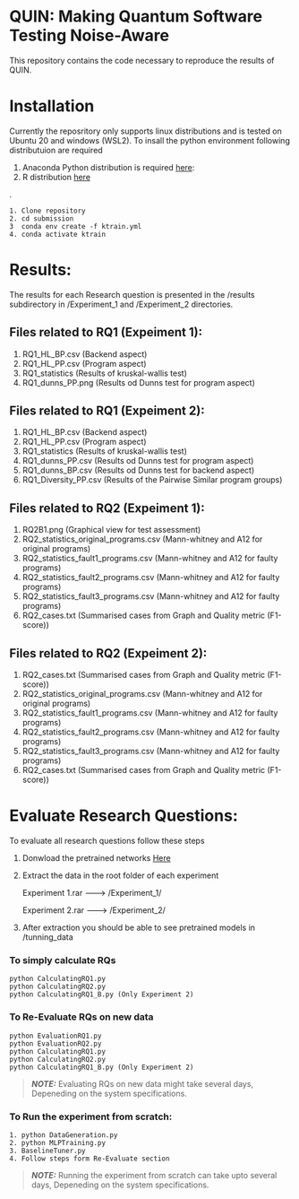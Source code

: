 # QUIN: Making Quantum Software Testing Noise-Aware
This repository contains the code necessary to reproduce the results of QUIN.

# Installation
Currently the reposritory only supports linux distributions and is tested on Ubuntu 20 and windows (WSL2).
To insall the python environment following distributuion are required
1. Anaconda Python distribution is required [here](https://www.anaconda.com/products/distribution):
2. R distribution [here](https://cran.r-project.org/bin/linux/ubuntu/fullREADME.html)

.

    1. Clone repository
    2. cd submission
    3  conda env create -f ktrain.yml
    4. conda activate ktrain
# Results:
The results for each Research question is presented in the /results subdirectory in /Experiment_1 and /Experiment_2 directories.
## Files related to RQ1 (Expeiment 1):
1. RQ1_HL_BP.csv  (Backend aspect)
2. RQ1_HL_PP.csv  (Program aspect) 
3. RQ1_statistics (Results of kruskal-wallis test)
4. RQ1_dunns_PP.png (Results od Dunns test for program aspect)

## Files related to RQ1 (Expeiment 2):
1. RQ1_HL_BP.csv  (Backend aspect)
2. RQ1_HL_PP.csv  (Program aspect) 
3. RQ1_statistics (Results of kruskal-wallis test)
4. RQ1_dunns_PP.csv (Results od Dunns test for program aspect)
5. RQ1_dunns_BP.csv (Results od Dunns test for backend aspect)
6. RQ1_Diversity_PP.csv (Results of the Pairwise Similar program groups)

## Files related to RQ2 (Expeiment 1):
1. RQ2B1.png    (Graphical view for test assessment)
2. RQ2_statistics_original_programs.csv (Mann-whitney and A12 for original programs)
3. RQ2_statistics_fault1_programs.csv (Mann-whitney and A12 for faulty programs)
4. RQ2_statistics_fault2_programs.csv (Mann-whitney and A12 for faulty programs)
5. RQ2_statistics_fault3_programs.csv (Mann-whitney and A12 for faulty programs)
6. RQ2_cases.txt (Summarised cases from Graph and Quality metric (F1-score))

## Files related to RQ2 (Expeiment 2):
1. RQ2_cases.txt (Summarised cases from Graph and Quality metric (F1-score))
2. RQ2_statistics_original_programs.csv (Mann-whitney and A12 for original programs)
3. RQ2_statistics_fault1_programs.csv (Mann-whitney and A12 for faulty programs)
4. RQ2_statistics_fault2_programs.csv (Mann-whitney and A12 for faulty programs)
5. RQ2_statistics_fault3_programs.csv (Mann-whitney and A12 for faulty programs)
6. RQ2_cases.txt (Summarised cases from Graph and Quality metric (F1-score))

# Evaluate Research Questions:
To evaluate all research questions follow these steps

1. Donwload the pretrained networks [Here](https://shorturl.at/movDN)
2. Extract the data in the root folder of each experiment
    
    Experiment 1.rar ---> /Experiment_1/
    
    Experiment 2.rar ---> /Experiment_2/

3. After extraction you should be able to see pretrained models in /tunning_data
### To simply calculate RQs
    python CalculatingRQ1.py
    python CalculatingRQ2.py
    python CalculatingRQ1_B.py (Only Experiment 2)
### To Re-Evaluate RQs on new data
    python EvaluationRQ1.py
    python EvaluationRQ2.py
    python CalculatingRQ1.py
    python CalculatingRQ2.py
    python CalculatingRQ1_B.py (Only Experiment 2)
> **_NOTE:_** Evaluating RQs on new data might take several days, Depeneding on the system specifications.

### To Run the experiment from scratch:
    1. python DataGeneration.py
    2. python MLPTraining.py
    3. BaselineTuner.py
    4. Follow steps form Re-Evaluate section

> **_NOTE:_** Running the experiment from scratch can take upto several days, Depeneding on the system specifications.